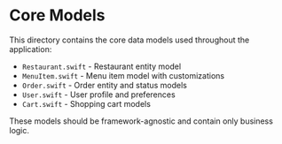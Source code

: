 # Core Models

This directory contains the core data models used throughout the application:

- `Restaurant.swift` - Restaurant entity model
- `MenuItem.swift` - Menu item model with customizations
- `Order.swift` - Order entity and status models
- `User.swift` - User profile and preferences
- `Cart.swift` - Shopping cart models

These models should be framework-agnostic and contain only business logic.
